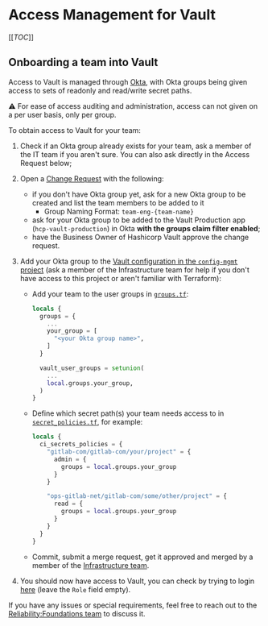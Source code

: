 # Access Management for Vault

[[_TOC_]]

## Onboarding a team into Vault

Access to Vault is managed through [Okta](https://gitlab.okta.com), with Okta groups being given access to sets of readonly and read/write secret paths.

⚠️ For ease of access auditing and administration, access can not given on a per user basis, only per group.

To obtain access to Vault for your team:

1. Check if an Okta group already exists for your team, ask a member of the IT team if you aren't sure. You can also ask directly in the Access Request below;
2. Open a [Change Request](https://gitlab.com/gitlab-com/business-technology/change-management/-/issues/new?issuable_template=okta_update_existing_app) with the following:

    * if you don't have Okta group yet, ask for a new Okta group to be created and list the team members to be added to it
      * Group Naming Format: `team-eng-{team-name}`
    * ask for your Okta group to be added to the Vault Production app (`hcp-vault-production`) in Okta **with the groups claim filter enabled**;
    * have the Business Owner of Hashicorp Vault approve the change request.

3. Add your Okta group to the [Vault configuration in the `config-mgmt` project](https://ops.gitlab.net/gitlab-com/gl-infra/config-mgmt/) (ask a member of the Infrastructure team for help if you don't have access to this project or aren't familiar with Terraform):

   * Add your team to the user groups in [`groups.tf`](https://ops.gitlab.net/gitlab-com/gl-infra/config-mgmt/-/blob/main/environments/vault-production/groups.tf):

     ```terraform
     locals {
       groups = {
         ...
         your_group = [
           "<your Okta group name>",
         ]
       }

       vault_user_groups = setunion(
         ...
         local.groups.your_group,
       )
     }
     ```

   * Define which secret path(s) your team needs access to in [`secret_policies.tf`](https://ops.gitlab.net/gitlab-com/gl-infra/config-mgmt/-/blob/main/environments/vault-production/secrets_policies.tf), for example:

     ```terraform
     locals {
       ci_secrets_policies = {
         "gitlab-com/gitlab-com/your/project" = {
           admin = {
             groups = local.groups.your_group
           }
         }

         "ops-gitlab-net/gitlab-com/some/other/project" = {
           read = {
             groups = local.groups.your_group
           }
         }
       }
     }
     ```

   * Commit, submit a merge request, get it approved and merged by a member of the [Infrastructure team](https://gitlab.slack.com/archives/CB3LSMEJV).

4. You should now have access to Vault, you can check by trying to login [here](https://vault.gitlab.net/ui/vault/auth?with=oidc%2F) (leave the `Role` field empty).

If you have any issues or special requirements, feel free to reach out to the [Reliability:Foundations team](https://about.gitlab.com/handbook/engineering/infrastructure/team/reliability/foundations.html) to discuss it.
